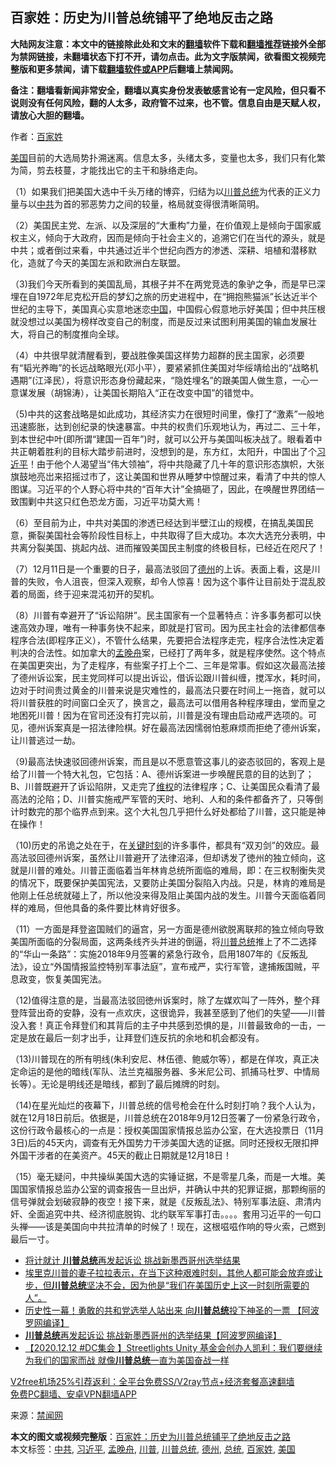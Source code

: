  <h2>百家姓：历史为川普总统铺平了绝地反击之路</h2> <p class="notice"><b>大陆网友注意：本文中的链接除此处和文末的<a href="https://github.com/bannedbook/fanqiang" >翻墙</a>软件下载和<a href="https://github.com/killgcd/justmysocks/blob/master/README.md">翻墙推荐</a>链接外全部为禁网链接，未翻墙状态下打不开，请勿点击。此为文字版禁闻，欲看图文视频完整版和更多禁闻，请下载<a href="https://github.com/bannedbook/fanqiang">翻墙软件或APP</a>后翻墙上禁闻网。</p><p>备注：翻墙看新闻非常安全，翻墙以真实身份发表敏感言论有一定风险，但只看不说则没有任何风险，翻的人太多，政府管不过来，也不管。信息自由是天赋人权，请放心大胆的翻墙。</b></p>  <div class="entry"> <p>作者：<a href="https://www.bannedbook.org/bnews/tag/%E7%99%BE%E5%AE%B6%E5%A7%93/" class="st_tag internal_tag" rel="tag" title="标签 百家姓 下的日志">百家姓</a></p> <p><a href="https://www.bannedbook.org/bnews/tag/%e7%be%8e%e5%9b%bd/" class="st_tag internal_tag" rel="tag" title="标签 美国 下的日志">美国</a>目前的大选局势扑溯迷离。信息太多，头绪太多，变量也太多，我们只有化繁为简，剪去枝蔓，才能找出它的主干和脉络走向。</p> <p>（1）如果我们把美国大选中千头万绪的博弈，归结为以<a href="https://www.bannedbook.org/bnews/tag/%e5%b7%9d%e6%99%ae/" class="st_tag internal_tag" rel="tag" title="标签 川普 下的日志">川普</a><a href="https://www.bannedbook.org/bnews/tag/%e6%80%bb%e7%bb%9f/" class="st_tag internal_tag" rel="tag" title="标签 总统 下的日志">总统</a>为代表的正义力量与以<a href="https://www.bannedbook.org/bnews/tag/%e4%b8%ad%e5%85%b1/" class="st_tag internal_tag" rel="tag" title="标签 中共 下的日志">中共</a>为首的邪恶势力之间的较量，格局就变得很清晰简明。</p> <p>（2）美国民主党、左派、以及深层的“大重构”力量，在价值观上是倾向于国家威权主义，倾向于大政府，因而是倾向于社会主义的，追溯它们在当代的源头，就是中共；或者倒过来看，中共通过近半个世纪向西方的渗透、深耕、培植和潜移默化，造就了今天的美国左派和欧洲白左联盟。</p>  <p>（3)我们今天所看到的美国乱局，其根子并不在两党竞选的象驴之争，而是早已深埋在自1972年尼克松开启的梦幻之旅的历史进程中，在“拥抱熊猫派”长达近半个世纪的主导下，美国真心实意地迷恋<span class='wp_keywordlink_affiliate'><a href="https://www.bannedbook.org/" title="中国" target="_blank">中国</a></span>，中国假心假意地示好美国；但中共压根就没想过以美国为榜样改变自己的制度，而是反过来试图利用美国的输血发展壮大，将自己的制度推向全球。</p> <p>（4）中共很早就清醒看到，要战胜像美国这样势力超群的民主国家，必须要有“韬光养晦”的长远战略眼光(邓小平），要紧紧抓住美国对华绥靖给出的“战略机遇期”(江泽民），将意识形态身份藏起来，“隐姓埋名”的跟美国人做生意，一心一意谋发展（胡锦涛），让美国长期陷入“正在改变中国”的错觉中。</p> <p>（5)中共的这套战略是如此成功，其经济实力在很短时间里，像打了“激素”一般地迅速膨胀，达到创纪录的快速暴富。中共的权贵们乐观地认为，再过二、三十年，到本世纪中叶(即所谓“建国一百年”)时，就可以公开与美国叫板决战了。眼看着中共正朝着胜利的目标大踏步前进时，没想到的是，东方红，太阳升，中国出了个<a href="https://www.bannedbook.org/bnews/tag/%e4%b9%a0%e8%bf%91%e5%b9%b3/" class="st_tag internal_tag" rel="tag" title="标签 习近平 下的日志">习近平</a>！由于他个人渴望当“伟大领袖”，将中共隐藏了几十年的意识形态旗帜，大张旗鼓地亮岀来招摇过市了，这让美国和世界从睡梦中惊醒过来，看清了中共的惊人图谋。习近平的个人野心将中共的“百年大计”全搞砸了，因此，在唤醒世界团结一致围剿中共这只红色恐龙方面，习近平功莫大焉！</p> <p>（6）至目前为止，中共对美国的渗透已经达到半壁江山的规模，在搞乱美国民意，撕裂美国社会等阶段性目标上，中共取得了巨大成功。本次大选充分表明，中共离分裂美国、挑起内战、进而摧毁美国民主制度的终极目标，已经近在咫尺了！</p>  <p>（7）12月11日是一个重要的日子，最高法驳回了<a href="https://www.bannedbook.org/bnews/tag/%e5%be%b7%e5%b7%9e/" class="st_tag internal_tag" rel="tag" title="标签 德州 下的日志">德州</a>的上诉。表面上看，这是川普的失败，令人沮丧，但深入观察，却令人惊喜！因为这个事件让目前处于混乱胶着的局面，终于迎来混沌初开的契机。</p> <p>（8）川普有幸避开了“诉讼陷阱”。民主国家有一个显著特点：许多事务都可以快速高效办理，唯有一种事务快不起来，即就是打官司。因为民主社会的法律都信奉程序合法(即程序正义），不管什么结果，先要把合法程序走完，程序合法性决定着判决的合法性。如加拿大的<a href="https://www.bannedbook.org/bnews/tag/%e5%ad%9f%e6%99%9a%e8%88%9f/" class="st_tag internal_tag" rel="tag" title="标签 孟晚舟 下的日志">孟晚舟</a>案，已经打了两年多，就是程序使然。这个特点在美国更突出，为了走程序，有些案子打上个二、三年是常事。假如这次最高法接了德州诉讼案，民主党同样可以提出诉讼，借诉讼跟川普纠缠，搅浑水，耗时间，边对于时间贵过黄金的川普来说是灾难性的，最高法只要在时间上一拖沓，就可以将川普获胜的时间窗口全灭了，换言之，最高法可以借用各种程序理由，堂而皇之地困死川普！因为在官司还没有打完以前，川普是没有理由启动戒严选项的。可见，德州诉案真是一招法律险棋。好在最高法因懦弱怕惹麻烦而拒绝了德州诉案，让川普逃过一劫。</p> <p>（9)最高法快速驳回德州诉案，而且是以不愿意管这事儿的姿态驳回的，客观上是给了川普一个特大礼包，它包括：A、德州诉案进一步唤醒民意的目的达到了；B、川普既避开了诉讼陷阱，又走完了<span class='wp_keywordlink_affiliate'><a href="https://www.bannedbook.org/bnews/weiquan/" title="维权" target="_blank">维权</a></span>的法律程序；C、让美国民众看清了最高法的沦陷；D、川普实施戒严军管的天时、地利、人和的条件都备齐了，只等倒计时数完的那个临界点到来。这个大礼包几乎把什么好处都给了川普，这只能是神在操作！</p> <p>（10)历史的吊诡之处在于，在<span class='wp_keywordlink'><a href="https://www.bannedbook.org/forum2/topic151.html" title="关键时刻：李鹏日记" target="_blank">关键时刻</a></span>的许多事件，都具有“双刃剑”的效应。最高法驳回德州诉案，虽然让川普避开了法律沼泽，但却诱发了徳州的独立倾向，这就是川普的难处。川普正面临着当年林肯总统所面临的难局，即：在三权制衡失灵的情况下，既要保护美国宪法，又要防止美国分裂陷入内战。只是，林肯的难局是他刚上任总统就碰上了，所以他没来得及阻止美国内战的发生。川普今天面临着同样的难局，但他具备的条件要比林肯好很多。</p>  <p>（11）一方面是拜登盗国贼们的逼宫，另一方面是德州欲脱离联邦的独立倾向导致美国所面临的分裂局面，这两条线齐头并进的倒逼，将<a href="https://www.bannedbook.org/bnews/tag/%E5%B7%9D%E6%99%AE%E6%80%BB%E7%BB%9F/" class="st_tag internal_tag" rel="tag" title="标签 川普总统 下的日志">川普总统</a>推上了不二选择的“华山一条路”：实施2018年9月签署的紧急行政令，启用1807年的《反叛乱法》，设立“外国情报监控特别军事法庭”，宣布戒严，实行军管，逮捕叛国贼，平息政变，恢复美国宪法。</p> <p>（12)值得注意的是，当最高法驳回徳州诉案时，除了左媒欢叫了一阵外，整个拜登阵营出奇的安静，没有一点欢庆，这很诡异，我甚至感到了他们的失望——川普没入套！真正令拜登们和其背后的主子中共感到恐惧的是，川普最致命的一击，一定是放在最后一刻才出手，让拜登们连反抗的余地和机会都没有。</p> <p>（13)川普现在的所有明线(朱利安尼、林伍德、鲍威尔等），都是在佯攻，真正决定命运的是他的暗线(军队、法兰克福服务器、多米尼公司、抓捕马杜罗、中情局长等）。无论是明线还是暗线，都到了最后摊牌的时刻。</p> <p>（14)在星光灿烂的夜幕下，川普总统的信号枪会在什么时刻打响？我个人认为，就在12月18日前后。依据是，川普总统在2018年9月12日签署了一份紧急行政令，这份行政令最核心的一点是：授权美国国家情报总监办公室，在大选投票日（11月3日)后的45天内，调查有无外国势力干涉美国大选的证据。同时还授权无限扣押外国干涉者的在美资产。45天的截止日期就是12月18日！</p>  <p>（15）毫无疑问，中共操纵美国大选的实锤证据，不是零星几条，而是一大堆。美国国家情报总监办公室的调查报告一旦出炉，并确认中共的犯罪证据，那颗绚丽的信号弹就会划破寂静的夜空！接下来，就是《反叛乱法》、特别军事法庭、肃清内奸、全面追究中共、经济彻底脱钩、北约联军军事打击。。。。套用习近平的一句口头禅——该是美国向中共拉清单的时候了！现在，这根嗞嗞作响的导火索，己燃到最后一寸。</p> <ul class='op-related-articles' title='相关阅读'> <li><a href='https://www.bannedbook.org/bnews/cnnews/20201215/1448337.html' target='_blank'>将计就计 <b>川普总统</b>再发起诉讼 挑战新墨西哥州选举结果</a></li> <li><a href='https://www.bannedbook.org/bnews/bannedvideo/20201215/1448336.html' target='_blank'>埃里克川普的妻子拉拉表示，在当下这种艰难时刻，其他人都可能会放弃或让步，但<b>川普总统</b>坚决不会，因为他是“我们在美国历史上这一时刻所需要的人”。</a></li> <li><a href='https://www.bannedbook.org/bnews/cnnews/20201215/1448159.html' target='_blank'>历史性一幕！勇敢的共和党选举人站出来 向<b>川普总统</b>投下神圣的一票 【阿波罗网编译】</a></li> <li><a href='https://www.bannedbook.org/bnews/topimagenews/20201215/1448146.html' target='_blank'><b>川普总统</b>再发起诉讼 挑战新墨西哥州的选举结果【阿波罗网编译】</a></li> <li><a href='https://www.bannedbook.org/bnews/bannedvideo/20201215/1448027.html' target='_blank'>【2020.12.12 #DC集会 】Streetlights Unity 基金会创办人凯利：我们要继续为我们的国家而战 就像<b>川普总统</b>一直为美国奋战一样</a></li> </ul> <p class="texttj"> <a href="https://www.bannedbook.org/forum23/topic22702.html" target="_blank">V2free机场25%引荐返利：全平台免费SS/V2ray节点+经济套餐高速翻墙</a><br/> <a href="https://github.com/bannedbook/fanqiang/wiki/%E7%A6%81%E9%97%BB%E7%BD%91%E5%AE%89%E5%8D%93%E7%BF%BB%E5%A2%99%E6%96%B0%E9%97%BBAPP" target="_blank">免费PC翻墙、安卓VPN翻墙APP</a></p><p>来源：<span class='wp_keywordlink_affiliate'><a href="https://www.bannedbook.org/" title="禁闻网">禁闻网</a></span></p><a name='sharetosocial'></a>       <div><b>本文的图文或视频完整版</b>：<a href='https://www.bannedbook.org/bnews/comments/20201216/1448569.html'>百家姓：历史为川普总统铺平了绝地反击之路</a></div>  </div><!--END ENTRY--> <div class="postfooter"> <div>本文标签：<a href="https://www.bannedbook.org/bnews/tag/%e4%b8%ad%e5%85%b1/" rel="tag">中共</a>, <a href="https://www.bannedbook.org/bnews/tag/%e4%b9%a0%e8%bf%91%e5%b9%b3/" rel="tag">习近平</a>, <a href="https://www.bannedbook.org/bnews/tag/%e5%ad%9f%e6%99%9a%e8%88%9f/" rel="tag">孟晚舟</a>, <a href="https://www.bannedbook.org/bnews/tag/%e5%b7%9d%e6%99%ae/" rel="tag">川普</a>, <a href="https://www.bannedbook.org/bnews/tag/%E5%B7%9D%E6%99%AE%E6%80%BB%E7%BB%9F/" rel="tag">川普总统</a>, <a href="https://www.bannedbook.org/bnews/tag/%e5%be%b7%e5%b7%9e/" rel="tag">德州</a>, <a href="https://www.bannedbook.org/bnews/tag/%e6%80%bb%e7%bb%9f/" rel="tag">总统</a>, <a href="https://www.bannedbook.org/bnews/tag/%E7%99%BE%E5%AE%B6%E5%A7%93/" rel="tag">百家姓</a>, <a href="https://www.bannedbook.org/bnews/tag/%e7%be%8e%e5%9b%bd/" rel="tag">美国</a></div>  </div><!--END POSTFOOTER--> 